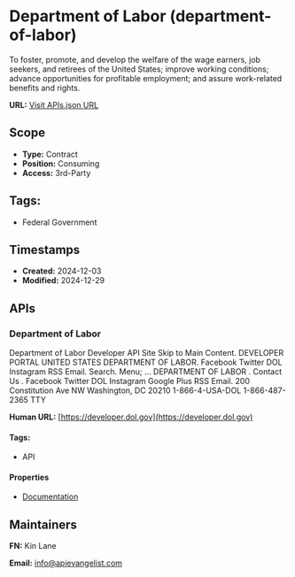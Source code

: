 # Department of Labor (department-of-labor)
To foster, promote, and develop the welfare of the wage earners, job seekers, and retirees of the United States; improve working conditions; advance opportunities for profitable employment; and assure work-related benefits and rights.

**URL:** [Visit APIs.json URL](
https://raw.githubusercontent.com/api-evangelist/department-of-labor/refs/heads/main/apis.yml)

## Scope

- **Type:** Contract 
- **Position:** Consuming 
- **Access:** 3rd-Party 

## Tags:

 - Federal Government

## Timestamps

- **Created:** 2024-12-03 
- **Modified:** 2024-12-29 

## APIs

### Department of Labor

Department of Labor Developer API Site Skip to Main Content. DEVELOPER
PORTAL UNITED STATES DEPARTMENT OF LABOR. Facebook Twitter DOL Instagram
RSS Email. Search. Menu; ... DEPARTMENT OF LABOR . Contact Us . Facebook
Twitter DOL Instagram Google Plus RSS Email. 200 Constitution Ave NW
Washington, DC 20210 1-866-4-USA-DOL 1-866-487-2365 TTY

**Human URL:** [https://developer.dol.gov](https://developer.dol.gov)


#### Tags:

 - API

#### Properties

- [Documentation](https://developer.dol.gov)

## Maintainers

**FN:** Kin Lane

**Email:** info@apievangelist.com

